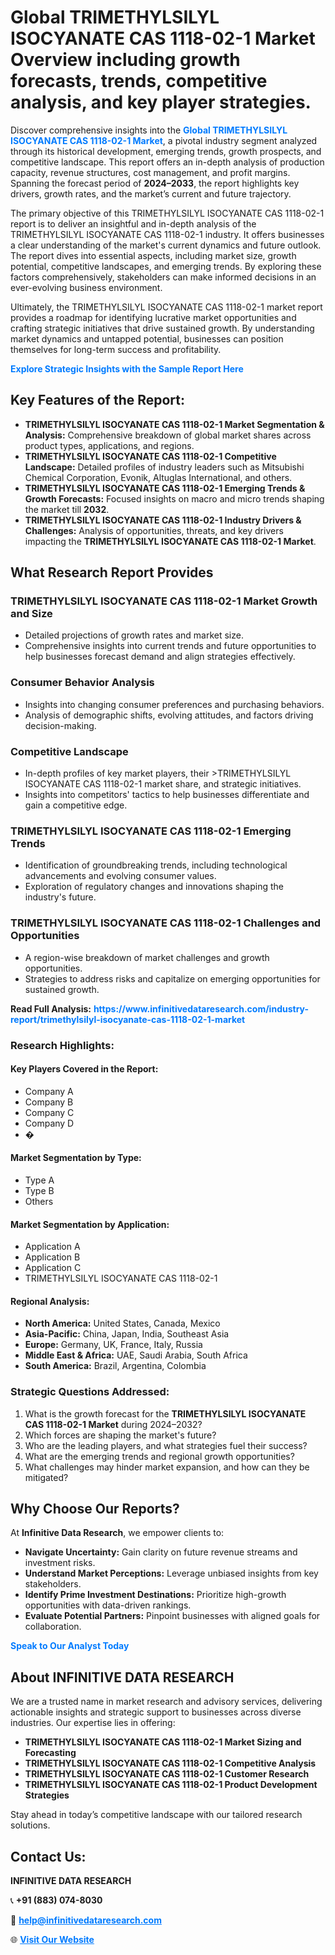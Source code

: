 <h1>Global TRIMETHYLSILYL ISOCYANATE CAS 1118-02-1 Market Overview including growth forecasts, trends, competitive analysis, and key player strategies.</h1>
<p>
Discover comprehensive insights into the 
<a href="https://www.infinitivedataresearch.com/industry-report/trimethylsilyl-isocyanate-cas-1118-02-1-market" rel="dofollow" style="color: #007BFF; text-decoration: none;"><strong>Global TRIMETHYLSILYL ISOCYANATE CAS 1118-02-1 Market</strong></a>, a pivotal industry segment analyzed through its historical development, emerging trends, growth prospects, and competitive landscape. This report offers an in-depth analysis of production capacity, revenue structures, cost management, and profit margins. Spanning the forecast period of <strong>2024–2033</strong>, the report highlights key drivers, growth rates, and the market’s current and future trajectory.
</p>
<p>
The primary objective of this TRIMETHYLSILYL ISOCYANATE CAS 1118-02-1 report is to deliver an insightful and in-depth analysis of the TRIMETHYLSILYL ISOCYANATE CAS 1118-02-1 industry. It offers businesses a clear understanding of the market's current dynamics and future outlook. The report dives into essential aspects, including market size, growth potential, competitive landscapes, and emerging trends. By exploring these factors comprehensively, stakeholders can make informed decisions in an ever-evolving business environment.
</p>
<p>
Ultimately, the TRIMETHYLSILYL ISOCYANATE CAS 1118-02-1 market report provides a roadmap for identifying lucrative market opportunities and crafting strategic initiatives that drive sustained growth. By understanding market dynamics and untapped potential, businesses can position themselves for long-term success and profitability.
</p>
<p>
<a href="https://www.infinitivedataresearch.com/request-sample/reportId=102117" style="color: #007BFF; text-decoration: none;"><strong>Explore Strategic Insights with the Sample Report Here</strong></a>
</p>

<h2>Key Features of the Report:</h2>
<ul>
<li><strong>TRIMETHYLSILYL ISOCYANATE CAS 1118-02-1 Market Segmentation & Analysis:</strong> Comprehensive breakdown of global market shares across product types, applications, and regions.</li>
<li><strong>TRIMETHYLSILYL ISOCYANATE CAS 1118-02-1 Competitive Landscape:</strong> Detailed profiles of industry leaders such as Mitsubishi Chemical Corporation, Evonik, Altuglas International, and others.</li>
<li><strong>TRIMETHYLSILYL ISOCYANATE CAS 1118-02-1 Emerging Trends & Growth Forecasts:</strong> Focused insights on macro and micro trends shaping the market till <strong>2032</strong>.</li>
<li><strong>TRIMETHYLSILYL ISOCYANATE CAS 1118-02-1 Industry Drivers & Challenges:</strong> Analysis of opportunities, threats, and key drivers impacting the <strong>TRIMETHYLSILYL ISOCYANATE CAS 1118-02-1 Market</strong>.</li>
</ul>

<h2>What Research Report Provides</h2>
<h3>TRIMETHYLSILYL ISOCYANATE CAS 1118-02-1 Market Growth and Size</h3>
<ul>
<li>Detailed projections of growth rates and market size.</li>
<li>Comprehensive insights into current trends and future opportunities to help businesses forecast demand and align strategies effectively.</li>
</ul>

<h3>Consumer Behavior Analysis</h3>
<ul>
<li>Insights into changing consumer preferences and purchasing behaviors.</li>
<li>Analysis of demographic shifts, evolving attitudes, and factors driving decision-making.</li>
</ul>

<h3>Competitive Landscape</h3>
<ul>
<li>In-depth profiles of key market players, their >TRIMETHYLSILYL ISOCYANATE CAS 1118-02-1 market share, and strategic initiatives.</li>
<li>Insights into competitors' tactics to help businesses differentiate and gain a competitive edge.</li>
</ul>

<h3>TRIMETHYLSILYL ISOCYANATE CAS 1118-02-1 Emerging Trends</h3>
<ul>
<li>Identification of groundbreaking trends, including technological advancements and evolving consumer values.</li>
<li>Exploration of regulatory changes and innovations shaping the industry's future.</li>
</ul>

<h3>TRIMETHYLSILYL ISOCYANATE CAS 1118-02-1 Challenges and Opportunities</h3>
<ul>
<li>A region-wise breakdown of market challenges and growth opportunities.</li>
<li>Strategies to address risks and capitalize on emerging opportunities for sustained growth.</li>
</ul>
<p><strong>Read Full Analysis:</strong> <a href="https://www.infinitivedataresearch.com/industry-report/trimethylsilyl-isocyanate-cas-1118-02-1-market" rel="dofollow" style="color: #007BFF; text-decoration: none;"><strong>https://www.infinitivedataresearch.com/industry-report/trimethylsilyl-isocyanate-cas-1118-02-1-market</strong></a></p>
<h3>Research Highlights:</h3>
<h4>Key Players Covered in the Report:</h4>
<ul><li>Company A</li><li>Company B</li><li>Company C</li><li>Company D</li><li>�</li></ul>
<h4>Market Segmentation by Type:</h4>
<ul><li>Type A</li><li>Type B</li><li>Others</li></ul>
<h4>Market Segmentation by Application:</h4>
<ul><li>Application A</li><li>Application B</li><li>Application C</li><li>TRIMETHYLSILYL ISOCYANATE CAS 1118-02-1</li></ul>

<h4>Regional Analysis:</h4>
<ul>
<li><strong>North America:</strong> United States, Canada, Mexico</li>
<li><strong>Asia-Pacific:</strong> China, Japan, India, Southeast Asia</li>
<li><strong>Europe:</strong> Germany, UK, France, Italy, Russia</li>
<li><strong>Middle East & Africa:</strong> UAE, Saudi Arabia, South Africa</li>
<li><strong>South America:</strong> Brazil, Argentina, Colombia</li>
</ul>

<h3>Strategic Questions Addressed:</h3>
<ol>
<li>What is the growth forecast for the <strong>TRIMETHYLSILYL ISOCYANATE CAS 1118-02-1 Market</strong> during 2024–2032?</li>
<li>Which forces are shaping the market's future?</li>
<li>Who are the leading players, and what strategies fuel their success?</li>
<li>What are the emerging trends and regional growth opportunities?</li>
<li>What challenges may hinder market expansion, and how can they be mitigated?</li>
</ol>

<h2>Why Choose Our Reports?</h2>
<p>At <strong>Infinitive Data Research</strong>, we empower clients to:</p>
<ul>
<li><strong>Navigate Uncertainty:</strong> Gain clarity on future revenue streams and investment risks.</li>
<li><strong>Understand Market Perceptions:</strong> Leverage unbiased insights from key stakeholders.</li>
<li><strong>Identify Prime Investment Destinations:</strong> Prioritize high-growth opportunities with data-driven rankings.</li>
<li><strong>Evaluate Potential Partners:</strong> Pinpoint businesses with aligned goals for collaboration.</li>
</ul>
<p><a href="https://www.infinitivedataresearch.com/industry-report/trimethylsilyl-isocyanate-cas-1118-02-1-market" rel="dofollow" style="color: #007BFF; text-decoration: none;"><strong>Speak to Our Analyst Today</strong></a></p>

<h2>About INFINITIVE DATA RESEARCH</h2>
<p>We are a trusted name in market research and advisory services, delivering actionable insights and strategic support to businesses across diverse industries. Our expertise lies in offering:</p>
<ul>
<li><strong>TRIMETHYLSILYL ISOCYANATE CAS 1118-02-1 Market Sizing and Forecasting</strong></li>
<li><strong>TRIMETHYLSILYL ISOCYANATE CAS 1118-02-1 Competitive Analysis</strong></li>
<li><strong>TRIMETHYLSILYL ISOCYANATE CAS 1118-02-1 Customer Research</strong></li>
<li><strong>TRIMETHYLSILYL ISOCYANATE CAS 1118-02-1 Product Development Strategies</strong></li>
</ul>
<p>Stay ahead in today’s competitive landscape with our tailored research solutions.</p>

<h2>Contact Us:</h2>
<p><strong>INFINITIVE DATA RESEARCH</strong></p>
<p>📞 <strong>+91 (883) 074-8030</strong></p>
<p>📧 <strong><a href="mailto:help@infinitivedataresearch.com" style="color: #007BFF;">help@infinitivedataresearch.com</a></strong></p>
<p>🌐 <strong><a href="https://www.infinitivedataresearch.com" rel="dofollow" style="color: #007BFF;">Visit Our Website</a></strong></p>